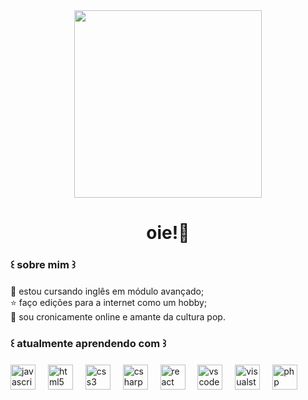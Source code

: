 <div align="center">
  <img height="300" src="https://media.tenor.com/Tg23lKjm_EYAAAAi/twilight-sparkle-pixel-art.gif)"  />
</div>

###

<h1 align="center">oie!👋</h1>

###

<h3 align="left">꒰ sobre mim ꒱</h3>

###

<p align="left">🫧 estou cursando inglês em módulo avançado;<br>⭐ faço edições para a internet como um hobby;<br>🍭 sou cronicamente online e amante da cultura pop.</p>

###

<h3 align="left">꒰ atualmente aprendendo com ꒱ </h3>

###

<div align="left">
  <img src="https://cdn.jsdelivr.net/gh/devicons/devicon/icons/javascript/javascript-original.svg" height="40" alt="javascript logo"  />
  <img width="12" />
  <img src="https://cdn.jsdelivr.net/gh/devicons/devicon/icons/html5/html5-original.svg" height="40" alt="html5 logo"  />
  <img width="12" />
  <img src="https://cdn.jsdelivr.net/gh/devicons/devicon/icons/css3/css3-original.svg" height="40" alt="css3 logo"  />
  <img width="12" />
  <img src="https://cdn.jsdelivr.net/gh/devicons/devicon/icons/csharp/csharp-original.svg" height="40" alt="csharp logo"  />
  <img width="12" />
  <img src="https://cdn.jsdelivr.net/gh/devicons/devicon/icons/react/react-original.svg" height="40" alt="react logo"  />
  <img width="12" />
  <img src="https://cdn.jsdelivr.net/gh/devicons/devicon/icons/vscode/vscode-original.svg" height="40" alt="vscode logo"  />
  <img width="12" />
  <img src="https://cdn.jsdelivr.net/gh/devicons/devicon/icons/visualstudio/visualstudio-plain.svg" height="40" alt="visualstudio logo"  />
  <img width="12" />
  <img src="https://cdn.jsdelivr.net/gh/devicons/devicon/icons/php/php-original.svg" height="40" alt="php logo"  />

###
</div>

###
